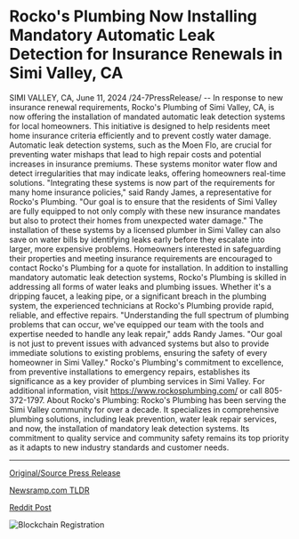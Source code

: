 # Rocko's Plumbing Now Installing Mandatory Automatic Leak Detection for Insurance Renewals in Simi Valley, CA

SIMI VALLEY, CA, June 11, 2024 /24-7PressRelease/ -- In response to new insurance renewal requirements, Rocko's Plumbing of Simi Valley, CA, is now offering the installation of mandated automatic leak detection systems for local homeowners. This initiative is designed to help residents meet home insurance criteria efficiently and to prevent costly water damage.  Automatic leak detection systems, such as the Moen Flo, are crucial for preventing water mishaps that lead to high repair costs and potential increases in insurance premiums. These systems monitor water flow and detect irregularities that may indicate leaks, offering homeowners real-time solutions.  "Integrating these systems is now part of the requirements for many home insurance policies," said Randy James, a representative for Rocko's Plumbing. "Our goal is to ensure that the residents of Simi Valley are fully equipped to not only comply with these new insurance mandates but also to protect their homes from unexpected water damage."  The installation of these systems by a licensed plumber in Simi Valley can also save on water bills by identifying leaks early before they escalate into larger, more expensive problems. Homeowners interested in safeguarding their properties and meeting insurance requirements are encouraged to contact Rocko's Plumbing for a quote for installation.  In addition to installing mandatory automatic leak detection systems, Rocko's Plumbing is skilled in addressing all forms of water leaks and plumbing issues. Whether it's a dripping faucet, a leaking pipe, or a significant breach in the plumbing system, the experienced technicians at Rocko's Plumbing provide rapid, reliable, and effective repairs.  "Understanding the full spectrum of plumbing problems that can occur, we've equipped our team with the tools and expertise needed to handle any leak repair," adds Randy James. "Our goal is not just to prevent issues with advanced systems but also to provide immediate solutions to existing problems, ensuring the safety of every homeowner in Simi Valley."  Rocko's Plumbing's commitment to excellence, from preventive installations to emergency repairs, establishes its significance as a key provider of plumbing services in Simi Valley.  For additional information, visit https://www.rockosplumbing.com/ or call 805-372-1797.  About Rocko's Plumbing:   Rocko's Plumbing has been serving the Simi Valley community for over a decade. It specializes in comprehensive plumbing solutions, including leak prevention, water leak repair services, and now, the installation of mandatory leak detection systems. Its commitment to quality service and community safety remains its top priority as it adapts to new industry standards and customer needs. 

---

[Original/Source Press Release](https://www.24-7pressrelease.com/press-release/511587/rockos-plumbing-now-installing-mandatory-automatic-leak-detection-for-insurance-renewals-in-simi-valley-ca)
                    

[Newsramp.com TLDR](None) 



[Reddit Post](https://www.reddit.com/r/newsramp/comments/1dd84uh/rockos_plumbing_offers_installation_of_automatic/) 



![Blockchain Registration](https://cdn.newsramp.app/24-7PressRelease/qrcode/246/11/epici8PR.webp)